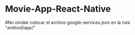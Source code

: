 # Movie-App-React-Native

#No olvidar colocar el archivo google-services.json en la ruta "android/app/"
